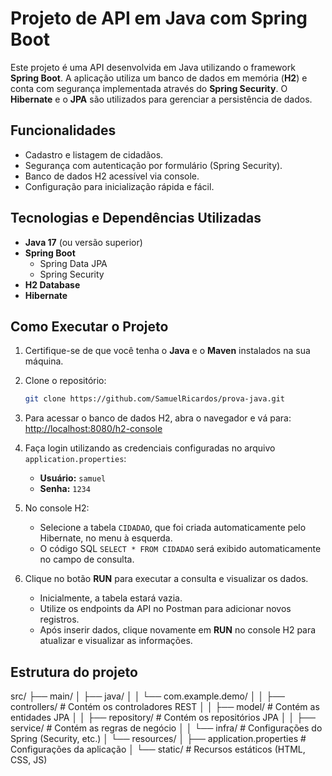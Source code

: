 # Projeto de API em Java com Spring Boot

Este projeto é uma API desenvolvida em Java utilizando o framework **Spring Boot**. A aplicação utiliza um banco de dados em memória (**H2**) e conta com segurança implementada através do **Spring Security**. O **Hibernate** e o **JPA** são utilizados para gerenciar a persistência de dados.

## Funcionalidades

- Cadastro e listagem de cidadãos.
- Segurança com autenticação por formulário (Spring Security).
- Banco de dados H2 acessível via console.
- Configuração para inicialização rápida e fácil.

## Tecnologias e Dependências Utilizadas

- **Java 17** (ou versão superior)
- **Spring Boot**
  - Spring Data JPA
  - Spring Security
- **H2 Database**
- **Hibernate**

## Como Executar o Projeto

1. Certifique-se de que você tenha o **Java** e o **Maven** instalados na sua máquina.
2. Clone o repositório:
   ```bash
   git clone https://github.com/SamuelRicardos/prova-java.git

3. Para acessar o banco de dados H2, abra o navegador e vá para:  
   [http://localhost:8080/h2-console](http://localhost:8080/h2-console)

4. Faça login utilizando as credenciais configuradas no arquivo `application.properties`:  
   - **Usuário:** `samuel`  
   - **Senha:** `1234`  

5. No console H2:  
   - Selecione a tabela `CIDADAO`, que foi criada automaticamente pelo Hibernate, no menu à esquerda.  
   - O código SQL `SELECT * FROM CIDADAO` será exibido automaticamente no campo de consulta.

6. Clique no botão **RUN** para executar a consulta e visualizar os dados.  
   - Inicialmente, a tabela estará vazia.  
   - Utilize os endpoints da API no Postman para adicionar novos registros.  
   - Após inserir dados, clique novamente em **RUN** no console H2 para atualizar e visualizar as informações.

## Estrutura do projeto
src/
├── main/
│   ├── java/
│   │   └── com.example.demo/
│   │       ├── controllers/        # Contém os controladores REST
│   │       ├── model/              # Contém as entidades JPA
│   │       ├── repository/         # Contém os repositórios JPA
│   │       ├── service/            # Contém as regras de negócio
│   │       └── infra/              # Configurações do Spring (Security, etc.)
│   └── resources/
│       ├── application.properties  # Configurações da aplicação
│       └── static/                 # Recursos estáticos (HTML, CSS, JS)


